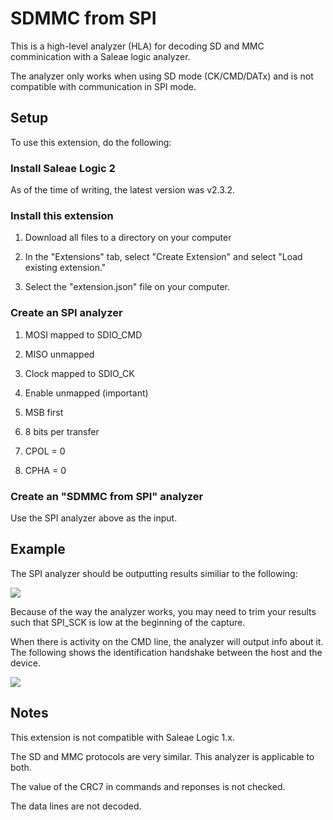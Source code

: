 # SDMMC from SPI

This is a high-level analyzer (HLA) for decoding SD and MMC comminication with a Saleae logic analyzer.

The analyzer only works when using SD mode (CK/CMD/DATx) and is not compatible with communication in SPI mode.

## Setup

To use this extension, do the following:

### Install Saleae Logic 2

As of the time of writing, the latest version was v2.3.2.

### Install this extension

1. Download all files to a directory on your computer

2. In the "Extensions" tab, select "Create Extension" and select "Load existing extension."

3. Select the "extension.json" file on your computer.

### Create an SPI analyzer

1. MOSI mapped to SDIO_CMD
  
2. MISO unmapped
  
3. Clock mapped to SDIO_CK

4. Enable unmapped (important)
  
5. MSB first
  
6. 8 bits per transfer
  
7. CPOL = 0
  
8. CPHA = 0

### Create an "SDMMC from SPI" analyzer

Use the SPI analyzer above as the input.

## Example

The SPI analyzer should be outputting results similiar to the following:

![](.readme_images/spi_output.png)

Because of the way the analyzer works, you may need to trim your results such that SPI_SCK is low at the beginning of the capture.

When there is activity on the CMD line, the analyzer will output info about it.  The following shows the identification handshake between the host and the device.

![](.readme_images/sdmmc_identification_example.png)

## Notes

This extension is not compatible with Saleae Logic 1.x.

The SD and MMC protocols are very similar.  This analyzer is applicable to both.

The value of the CRC7 in commands and reponses is not checked.

The data lines are not decoded.
